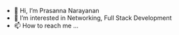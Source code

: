 - 👋 Hi, I’m Prasanna Narayanan
- 👀 I’m interested in Networking, Full Stack Development 
- 📫 How to reach me ... 
